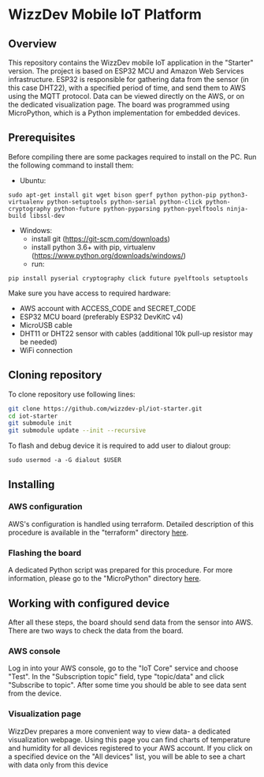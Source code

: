 # WizzDev Mobile IoT Platform

## Overview
This repository contains the WizzDev mobile IoT application in the "Starter" version.
The project is based on ESP32 MCU and Amazon Web Services infrastructure. ESP32 is responsible for
gathering data from the sensor (in this case DHT22), with a specified period of time, and send them to AWS 
using the MQTT protocol. Data can be viewed directly on the AWS, or on the dedicated visualization page.
The board was programmed using MicroPython, which is a Python implementation
for embedded devices.


## Prerequisites

Before compiling there are some packages required to install on the PC. Run the following command to install them:
- Ubuntu:
```
sudo apt-get install git wget bison gperf python python-pip python3-virtualenv python-setuptools python-serial python-click python-cryptography python-future python-pyparsing python-pyelftools ninja-build libssl-dev
```

* Windows:
    - install git (https://git-scm.com/downloads)
    - install python 3.6+ with pip, virtualenv (https://www.python.org/downloads/windows/)
    - run:
  
```
pip install pyserial cryptography click future pyelftools setuptools
```


Make sure you have access to required hardware:
- AWS account with ACCESS_CODE and SECRET_CODE
- ESP32 MCU board (preferably ESP32 DevKitC v4)
- MicroUSB cable
- DHT11 or DHT22 sensor with cables (additional 10k pull-up resistor may be needed)
- WiFi connection

## Cloning repository
To clone repository use following lines:
```bash
git clone https://github.com/wizzdev-pl/iot-starter.git
cd iot-starter
git submodule init
git submodule update --init --recursive
```

To flash and debug device it is required to add user to dialout group:

```
sudo usermod -a -G dialout $USER
```

## Installing
### AWS configuration 
AWS's configuration is handled using terraform. Detailed description of this 
procedure is available in the "terraform" directory [here](terraform/README.md).

### Flashing the board 
A dedicated Python script was prepared for this procedure. For more information,
please go to the "MicroPython" directory [here](MicroPython/README.md).

## Working with configured device
After all these steps, the board should send data from the sensor into AWS.
There are two ways to check the data from the board.

### AWS console
Log in into your AWS console, go to the "IoT Core" service and choose "Test". 
In the "Subscription topic" field, type "topic/data" and click "Subscribe to topic". 
After some time you should be able to see data sent from the device. 

### Visualization page
WizzDev prepares a more convenient way to view data- a dedicated visualization
webpage. Using this page you can find charts of temperature and humidity for all
devices registered to your AWS account. If you click on a specified device
on the "All devices" list, you will be able to see a chart with data only 
from this device